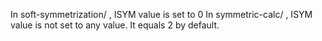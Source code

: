 In soft-symmetrization/ , ISYM value is set to 0
In symmetric-calc/ , ISYM value is not set to any value. It equals 2 by default.
